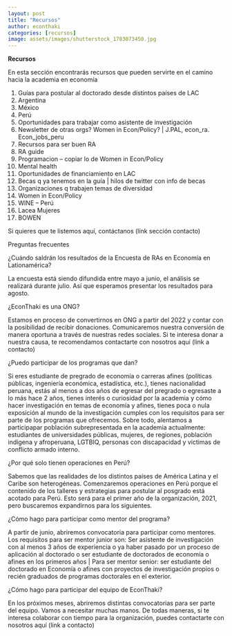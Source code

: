```yaml
---
layout: post
title: "Recursos"
author: econthaki
categories: [recursos]
image: assets/images/shutterstock_1783073450.jpg
---
```



**Recursos**

En esta sección encontrarás recursos que pueden servirte en el camino hacia la academia en economía

1. Guías para postular al doctorado desde distintos países de LAC
  1. Argentina
  2. México
  3. Perú
2. Oportunidades para trabajar como asistente de investigación
  1. Newsletter de otras orgs? Women in Econ/Policy? | J.PAL, econ\_ra. Econ\_jobs\_peru
3. Recursos para ser buen RA
  1. RA guide
  2. Programacion – copiar lo de Women in Econ/Policy
  3. Mental health
4. Oportunidades de financiamiento en LAC
  1. Becas q ya tenemos en la guía | hilos de twitter con info de becas
5. Organizaciones q trabajen temas de diversidad
  1. Women in Econ/Policy
  2. WINE – Perú
  3. Lacea Mujeres
  4. BOWEN

Si quieres que te listemos aquí, contáctanos (línk sección contacto)

Preguntas frecuentes

¿Cuándo saldrán los resultados de la Encuesta de RAs en Economía en Lationamérica?

La encuesta está siendo difundida entre mayo a junio, el análisis se realizará durante julio. Así que esperamos presentar los resultados para agosto.

¿EconThaki es una ONG?

Estamos en proceso de convertirnos en ONG a partir del 2022 y contar con la posibilidad de recibir donaciones. Comunicaremos nuestra conversión de manera oportuna a través de nuestras redes sociales. Si te interesa donar a nuestra causa, te recomendamos contactarte con nosotros aquí (link a contacto)

¿Puedo participar de los programas que dan?

Si eres estudiante de pregrado de economía o carreras afines (políticas públicas, ingeniería económica, estadística, etc.), tienes nacionalidad peruana, estás al menos a dos años de egresar del pregrado o egresaste a lo más hace 2 años, tienes interés o curiosidad por la academia y cómo hacer investigación en temas de economía y afines, tienes poca o nula exposición al mundo de la investigación cumples con los requisitos para ser parte de los programas que ofrecemos. Sobre todo, alentamos a participapar población subrepresentada en la academia actualmente: estudiantes de universidades públicas, mujeres, de regiones, población indígena y afroperuana, LGTBIQ, personas con discapacidad y víctimas de conflicto armado interno.

¿Por qué solo tienen operaciones en Perú?

Sabemos que las realidades de los distintos países de América Latina y el Caribe son heterogéneas. Comenzaremos operaciones en Perú porque el contenido de los talleres y estrategias para postular al posgrado está acotado para Perú. Esto será para el primer año de la organización, 2021, pero buscaremos expandirnos para los siguientes.

¿Cómo hago para participar como mentor del programa?

A partir de junio, abriremos convocatoria para participar como mentores. Los requisitos para ser mentor junior son: Ser asistente de investigación con al menos 3 años de experiencia o ya haber pasado por un proceso de aplicación al doctorado o ser estudiante de doctorados de economía o afines en los primeros años | Para ser mentor senior: ser estudiante del doctorado en Economía o afines con proyectos de investigación propios o recién graduados de programas doctorales en el exterior.

¿Cómo hago para participar del equipo de EconThaki?

En los próximos meses, abriremos distintas convocatorias para ser parte del equipo. Vamos a necesitar muchas manos. De todas maneras, si te interesa colaborar con tiempo para la organización, puedes contactarte con nosotros aquí (link a contacto)
